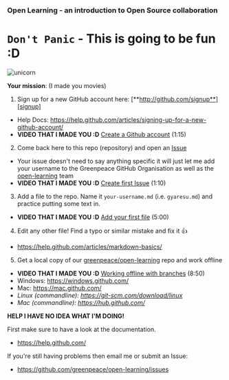 ### Open Learning - an introduction to Open Source collaboration

# `Don't Panic` - This is going to be fun :D

![unicorn](https://camo.githubusercontent.com/edb384364319f55403db1be7f662e7959c7bfc1d/687474703a2f2f64616e62616c64696e692e636f6d2f77702d636f6e74656e742f75706c6f6164732f323031342f30362f756e69636f726e5f706f6f70696e675f615f7261696e626f775f323070782e6a7067)

**Your mission**: (I made you movies)

 1. Sign up for a new GitHub account here:  [**http://github.com/signup**][signup]
   * Help Docs: https://help.github.com/articles/signing-up-for-a-new-github-account/
   * **VIDEO THAT I MADE YOU :D** [Create a Github account][create] (1:15)
 2. Come back here to this repo (repository) and open an [Issue][issue]
   * Your issue doesn't need to say anything specific it will just let me add your username to the Greenpeace GitHub Organisation as well as the [open-learning][repo] team
   * **VIDEO THAT I MADE YOU :D** [Create first Issue][first] (1:10)
 3. Add a file to the repo. Name it `your-username.md` (i.e. `gyaresu.md`) and practice putting some text in.
   * **VIDEO THAT I MADE YOU :D** [Add your first file][addFile] (5:00)
 4. Edit any other file! Find a typo or similar mistake and fix it :+1:
   * https://help.github.com/articles/markdown-basics/
 5. Get a local copy of our [greenpeace/open-learning][repo] repo and work offline
   * **VIDEO THAT I MADE YOU :D** [Working offline with branches][branches] (8:50)
   * Windows: https://windows.github.com/
   * Mac: https://mac.github.com/
   * _Linux (commandline): https://git-scm.com/download/linux_
   * _Mac (commandline): https://hub.github.com/_
 
**HELP I HAVE NO IDEA WHAT I'M DOING!**
 
First make sure to have a look at the documentation.

 * https://help.github.com/

If you're still having problems then email me or submit an Issue: 
 * https://github.com/greenpeace/open-learning/issues

[branches]: https://vimeo.com/129730795
[addFile]:  https://vimeo.com/129717101
[first]:    https://vimeo.com/129711400
[signup]:   http://github.com/signup
[issue]:    https://github.com/greenpeace/open-learning/issues
[create]:   https://vimeo.com/129705680
[repo]:     https://github.com/orgs/greenpeace/teams/open-learning
